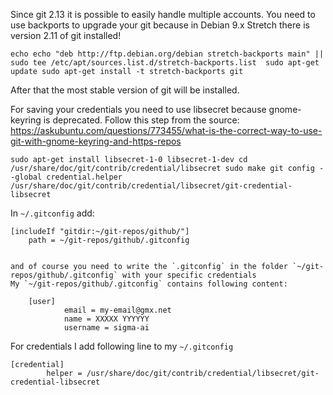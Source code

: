 Since git 2.13 it is possible to easily handle multiple accounts. 
You need to use backports to upgrade your git because in Debian 9.x Stretch there is version 2.11 of git installed!

`
echo echo "deb http://ftp.debian.org/debian stretch-backports main" || sudo tee /etc/apt/sources.list.d/stretch-backports.list 
sudo apt-get update
sudo apt-get install -t stretch-backports git
`

After that the most stable version of git will be installed.

For saving your credentials you need to use libsecret because gnome-keyring is deprecated. Follow this step from the source: https://askubuntu.com/questions/773455/what-is-the-correct-way-to-use-git-with-gnome-keyring-and-https-repos 

`
sudo apt-get install libsecret-1-0 libsecret-1-dev
cd /usr/share/doc/git/contrib/credential/libsecret
sudo make
git config --global credential.helper /usr/share/doc/git/contrib/credential/libsecret/git-credential-libsecret
`

In `~/.gitconfig` add:
	
	[includeIf "gitdir:~/git-repos/github/"]
        path = ~/git-repos/github/.gitconfig
	
	
	and of course you need to write the `.gitconfig` in the folder `~/git-repos/github/.gitconfig` with your specific credentials
	My `~/git-repos/github/.gitconfig` contains following content: 
		
		[user]
		        email = my-email@gmx.net
        		name = XXXXX YYYYYY
        		username = sigma-ai
		
		
For credentials I add following line to my `~/.gitconfig`
		
	[credential]
	        helper = /usr/share/doc/git/contrib/credential/libsecret/git-credential-libsecret

